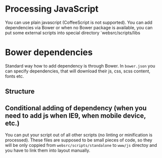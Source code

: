 # Processing JavaScript

You can use plain javascript (CoffeeScript is not supported). You can add dependencies via Bower or when no Bower package is available, you can put some external
scripts into special directory `websrc/scripts/libs

# Bower dependencies

Standard way how to add dependency is through Bower. In `bower.json` you can specify dependencies, that will download their js, css, scss content, fonts etc.

## Structure



## Conditional adding of dependency (when you need to add js when IE9, when mobile device, etc.)

You can put your script out of all other scripts (no linting or minification is processed). These files are supposed to be small pieces of code, so they
will be only coppied from `websrc/scripts/standalone` to `www/js` directoy and you have to link them into layout manually.
